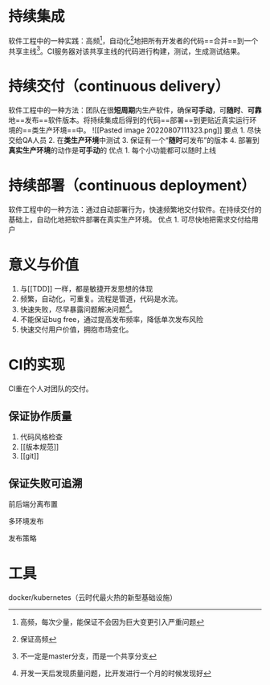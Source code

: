 # 持续集成
软件工程中的一种实践：高频[^1]，自动化[^2]地把所有开发者的代码==合并==到一个共享主线[^3]。CI服务器对该共享主线的代码进行构建，测试，生成测试结果。

# 持续交付（continuous delivery）
软件工程中的一种方法：团队在很**短周期**内生产软件，确保**可手动**，可**随时**、**可靠**地==发布==软件版本。将持续集成后得到的代码==部署==到更贴近真实运行环境的==类生产环境==中。
![[Pasted image 20220807111323.png]]
要点
	1. 尽快交给QA人员
	2. 在**类生产环境**中测试
	3. 保证有一个“**随时**可发布”的版本
	4. 部署到**真实生产环境**的动作是**可手动**的
优点
	1. 每个小功能都可以随时上线
# 持续部署（continuous deployment）
软件工程中的一种方法：通过自动部署行为，快速频繁地交付软件。在持续交付的基础上，自动化地把软件部署在真实生产环境。
优点
	1. 可尽快地把需求交付给用户

# 意义与价值
1. 与[[TDD]] 一样，都是敏捷开发思想的体现
2. 频繁，自动化，可重复。流程是管道，代码是水流。
3. 快速失败，尽早暴露问题解决问题[^4]。
4. 不能保证bug free，通过提高发布频率，降低单次发布风险
5. 快速交付用户价值，拥抱市场变化。

# CI的实现
CI重在个人对团队的交付。
## 保证协作质量
1. 代码风格检查
2. [[版本规范]]
3. [[git]]
## 保证失败可追溯

前后端分离布置

多环境发布

发布策略

# 工具
docker/kubernetes（云时代最火热的新型基础设施）

[^1]: 高频，每次少量，能保证不会因为巨大变更引入严重问题
[^2]: 保证高频
[^3]: 不一定是master分支，而是一个共享分支
[^4]: 开发一天后发现质量问题，比开发进行一个月的时候发现好